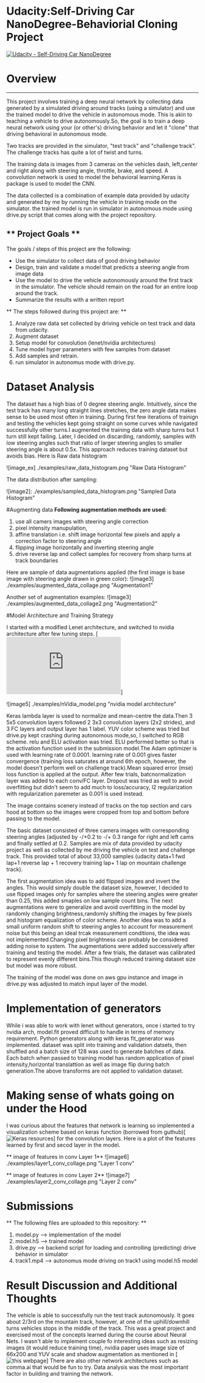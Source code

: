 # Udacity:Self-Driving Car NanoDegree-Behaviorial Cloning Project

[![Udacity - Self-Driving Car NanoDegree](https://s3.amazonaws.com/udacity-sdc/github/shield-carnd.svg)](http://www.udacity.com/drive)

# Overview
---
This project involves training a deep neural network by collecting data generated by a simulated driving around tracks (using a simulator) and use the trained model to drive the vehicle in autonomous mode. This is akin to teaching a vehicle to drive autonomously.So, the goal is to train a deep neural network using your (or other's) driving behavior and let it "clone" that driving behavioral in autonomous mode.

Two tracks are provided in the simulator, "test track" and "challenge track". The challenge tracks has quite a lot of twist and turns.

The training data is images from 3 cameras on the vehicles dash, left,center and right along with steering angle, throttle, brake, and speed. A convolution network is used to model the behavioral learning.Keras is package is used to model the CNN.

The data collected is a combination of example data provided by udacity and generated by me by running the vehicle in training mode on the simulator. the trained model is run in simulator in autonomous mode using drive.py script that comes along with the project repository.


** Project Goals **
---
The goals / steps of this project are the following:
* Use the simulator to collect data of good driving behavior 
* Design, train and validate a model that predicts a steering angle from image data
* Use the model to drive the vehicle autonomously around the first track in the simulator. The vehicle should remain on the road for an entire loop around the track.
* Summarize the results with a written report


** The steps followed during this project are: **
1. Analyze raw data set collected by driving vehicle on test track and data from udacity.
2. Augment dataset
3. Setup model for convolution (lenet/nvidia architectures)
4. Tune model hyper parameters with few samples from dataset
5. Add samples and retrain.
6. run simulator in autonomus mode with drive.py.




# Dataset Analysis
The dataset has a high bias of 0 degree steering angle. Intuitively, since the test track has many long straight lines stretches, the zero angle data makes sense to be used most often in training. During first few iterations of trainign and testing the vehicles kept going straight on some  curves while navigated successfully other turns.I augmented the training data with sharp turns but 1 turn still kept failing.
Later, I decided on discarding, randomly, samples with low steering angles such that ratio of larger steering angles to smaller steering angle is about 0.5x. This approach reduces training dataset but avoids bias.
Here is Raw data histogram 

![image_ex]  ./examples/raw_data_histogram.png "Raw Data Histogram"

The data distribution after sampling:

![image2]: ./examples/sampled_data_histogram.png "Sampled Data Histogram"



#Augmenting data
**Following augmentation methods are used:**
1. use all camers images with steering angle correction
2. pixel intensity manupulation,
3. affine translation i.e. shift image horizontal few pixels and apply a correction factor to steering angle
4. flipping image horizontally and inverting steering angle
5. drive reverse lap and collect samples for recovery from sharp turns at track boundaries

Here are sample of data augmentations applied (the first image is base image with steering angle drawn in green color):
![image3] ./examples/augmented_data_collage.png "Augmentation1"

Another set of augmentation examples:
![image3] ./examples/augmented_data_collage2.png "Augmentation2"



#Model Architecture and Training Strategy

I started with a modified Lenet architecture, and switched to nvidia architecture after few tuning steps.
[![nVidia-End to End Learning for Selfdriving Cars](https://images.nvidia.com/content/tegra/automotive/images/2016/solutions/pdf/end-to-end-dl-using-px.pdf)]

![image5] ./examples/nVidia_model.png "nvidia model architecture"


Keras lambda layer is used to normalize and mean-centre the data.Then 3 5x5 convolution layers followed 2 3x3 convolution layers (2x2 strides), and 3 FC layers and output layer has 1 label. YUV color scheme was tried but drive.py kept crashing during autonomous mode,so, I switched to RGB scheme. relu and ELU activation was tried. ELU performed better so that is the activation function used in the submission model.The Adam optimizer is used with learning rate of 0.0001. learning rate of 0.001 gives faster convergence (training loss saturates at around 6th epoch, however, the model doesn't perform well on challenge track).Mean squared error (mse) loss function is applied at the output. After few trials, batcnormalization layer was added to each conv/FC layer. Dropout was tried as well to avoid overfitting but didn't seem to add much to loss/accuracy, l2 regularization with regularization paremeter as 0.001 is used instead.

The image contains scenery instead of tracks on the top section and cars hood at bottom so the images were cropped from top and bottom before passing to the model.

The basic dataset consisted of three camera images with corresponding steering angles (adjusted by -/+0.2 to -/+ 0.3 range for right and left cams and finally settled at 0.2. Samples are mix of data provided by udacity project as well as collected by me driving the vehicle on test and challenge track. This provided total of about 33,000 samples (udacity data+1 fwd lap+1 reverse lap + 1 recovery training lap+ 1 lap on mountain challenge track).

The first augmentation idea was to add flipped images and invert the angles. This would simply double the dataset size, however, I decided to use flipped images only for samples where the steering angles were greater than 0.25, this added smaples on low sample count bins.
The next augmentations were to generalize and avoid overfitting in the model by randomly changing brightness,randomly shifting the images by few pixels and histogram equalization of color scheme.
Another idea was to add a small uniform random shift to steering angles to account for measurement noise but this being an ideal trcak measurement conditions, the idea was not implemented.Changing pixel brightness can probably be considered adding noise to system.
The augmentations were added successively after training and testing the model.
After a few trials, the dataset was calibrated to represent evenly different bins.This though reduced training dataset size but model was more robust.

The training of the model was done on aws gpu instance and image in drive.py was adjusted to match input layer of the model.


# Implementation of generators
While i was able to work with lenet without generators, once i started to try nvidia arch, model.fit proved difficult to handle in terms of memory requirement. Python generators along with keras fit_generator was implemented.
dataset was split into training and validation datsets, then shuffled and a batch size of 128 was used to generate batches of data. Each batch when passed to training model has random application of pixel intensity,horizontal translattion as well as image flip during batch generation.The above transforms are not applied to validation dataset.

# Making sense of whats going on under the Hood
I was curious about the features that network is learning so implemented a visualization scheme based on keras function (borrowed from guthub)[![Keras resources](https://github.com/fchollet/keras-resources)] for the convolution layers.
Here is a plot of the features learned by first and secod layer in the model.

** image of features in conv Layer 1**
![image6] ./examples/layer1_conv_collage.png "Layer 1 conv"

** image of features in conv Layer 2**
![image7] ./examples/layer2_conv_collage.png "Layer 2 conv"



# Submissions
** The following files are uploaded to this repository: **
1. model.py   --> implementation of the model
2. model.h5   --> trained model
3. drive.py   --> backend script for loading and controlling (predicting) drive behavior in simulator
4. track1.mp4  --> autonomus mode driving on track1 using model.h5 model



# Result Discussion and Additional Thoughts
The vehicle is able to successfully run the test track autonomously. It goes about 2/3rd on the mountain track, however, at one of the uphill/downhill turns vehicles stops in the middle of the track.
This was a great project and exercised most of the concepts learned during the course about Neural Nets.
I wasn't able to implement couple fo interesting ideas such as resizing images (it would reduce training time), nvidia paper uses image size of 66x200 and YUV scale and shadow augmentation as mentioned in [![this webpage](https://chatbotslife.com/learning-human-driving-behavior-using-nvidias-neural-network-model-and-image-augmentation-80399360efee)]
There are also other network architectures such as comma.ai that would be fun to try.
Data analysis was the most important factor in building and training the network.

















